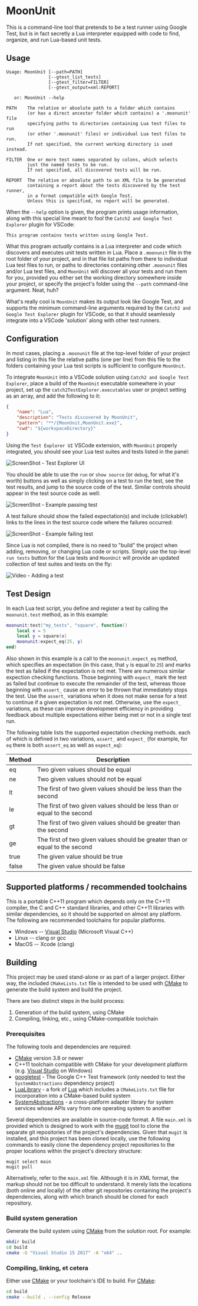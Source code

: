 # MoonUnit

This is a command-line tool that pretends to be a test runner using
Google Test, but is in fact secretly a Lua interpreter equipped with
code to find, organize, and run Lua-based unit tests.

## Usage

    Usage: MoonUnit [--path=PATH]
                    [--gtest_list_tests]
                    [--gtest_filter=FILTER]
                    [--gtest_output=xml:REPORT]

       or: MoonUnit --help

    PATH    The relative or absolute path to a folder which contains
            (or has a direct ancestor folder which contains) a '.moonunit' file
            specifying paths to directories containing Lua test files to run
            (or other '.moonunit' files) or individual Lua test files to run.
            If not specified, the current working directory is used instead.

    FILTER  One or more test names separated by colons, which selects
            just the named tests to be run.
            If not specified, all discovered tests will be run.

    REPORT  The relative or absolute path to an XML file to be generated
            containing a report about the tests discovered by the test runner,
            in a format compatible with Google Test.
            Unless this is specified, no report will be generated.

When the `--help` option is given, the program prints usage information, along
with this special line meant to fool the `Catch2 and Google Test Explorer`
plugin for VSCode:

    This program contains tests written using Google Test.

What this program *actually* contains is a Lua interpreter and code which
discovers and executes unit tests written in Lua.  Place a `.moonunit` file in
the root folder of your project, and in that file list paths from there to
individual Lua test files to run, or paths to directories containing other
`.moonunit` files and/or Lua test files, and `MoonUnit` will discover all your
tests and run them for you, provided you either set the working directory
somewhere inside your project, or specify the project's folder using the
`--path` command-line argument.  Neat, huh?

What's really cool is `MoonUnit` makes its output look like Google Test,
and supports the minimum command-line arguments required by
the `Catch2 and Google Test Explorer` plugin for VSCode,
so that it should seamlessly integrate into a VSCode 'solution' along with
other test runners.

## Configuration

In most cases, placing a `.moonunit` file at the top-level folder of your
project and listing in this file the relative paths (one per line) from this
file to the folders containing your Lua test scripts is sufficient to configure
`MoonUnit`.

To integrate `MoonUnit` into a VSCode solution using
`Catch2 and Google Test Explorer`, place a build of the `MoonUnit` executable
somewhere in your project, set up the `catch2TestExplorer.executables` user
or project setting as an array, and add the following to it:

```json
{
    "name": "Lua",
    "description": "Tests discovered by MoonUnit",
    "pattern": "**/{MoonUnit,MoonUnit.exe}",
    "cwd": "${workspaceDirectory}"
}
```

Using the `Test Explorer UI` VSCode extension, with `MoonUnit` properly
integrated, you should see your Lua test suites and tests listed in the panel:

![ScreenShot - Test Explorer UI](./doc/screenshot-test-explorer-ui.png)

You should be able to use the `run` or `show source` (or `debug`, for what it's
worth) buttons as well as simply clicking on a test to run the test, see the
test results, and jump to the source code of the test.  Similar controls should
appear in the test source code as well:

![ScreenShot - Example passing test](./doc/screenshot-test-passing.png)

A test failure should show the failed expectation(s) and include (clickable!)
links to the lines in the test source code where the failures occurred:

![ScreenShot - Example failing test](./doc/screenshot-test-failing.png)

Since Lua is not compiled, there is no need to "build" the project when adding,
removing, or changing Lua code or scripts.  Simply use the top-level
`run tests` button for the Lua tests and `MoonUnit` will provide an updated
collection of test suites and tests on the fly:

![Video - Adding a test](./doc/adding-test.gif)

## Test Design

In each Lua test script, you define and register a test by calling the
`moonunit.test` method, as in this example:

```lua
moonunit:test("my_tests", "square", function()
    local x = 5
    local y = square(x)
    moonunit:expect_eq(25, y)
end)
```

Also shown in this example is a call to the `moonunit.expect_eq` method, which
specifies an expectation (in this case, that `y` is equal to `25`) and marks
the test as failed if the expectation is not met.  There are numerous similar
expection checking functions.  Those beginning with `expect_` mark the test as
failed but continue to execute the remainder of the test, whereas those
beginning with `assert_` cause an error to be thrown that immediately stops the
test.  Use the `assert_` variations when it does not make sense for a test to
continue if a given expectation is not met.  Otherwise, use the `expect_`
variations, as these can improve development efficiency in providing feedback
about multiple expectations either being met or not in a single test run.

The following table lists the supported expectation checking methods. each of
which is defined in two variations, `assert_` and `expect_` (for example, for
`eq` there is both `assert_eq` as well as `expect_eq`):

Method | Description
--- | ---
eq | Two given values should be equal
ne | Two given values should not be equal
lt | The first of two given values should be less than the second
le | The first of two given values should be less than or equal to the second
gt | The first of two given values should be greater than the second
ge | The first of two given values should be greater than or equal to the second
true | The given value should be true
false | The given value should be false

## Supported platforms / recommended toolchains

This is a portable C++11 program which depends only on the C++11 compiler, the
C and C++ standard libraries, and other C++11 libraries with similar
dependencies, so it should be supported on almost any platform.  The following
are recommended toolchains for popular platforms.

* Windows -- [Visual Studio](https://www.visualstudio.com/) (Microsoft Visual C++)
* Linux -- clang or gcc
* MacOS -- Xcode (clang)

## Building

This project may be used stand-alone or as part of a larger project.  Either
way, the included `CMakeLists.txt` file is intended to be used with
[CMake](https://cmake.org/) to generate the build system and build the project.

There are two distinct steps in the build process:

1. Generation of the build system, using CMake
2. Compiling, linking, etc., using CMake-compatible toolchain

### Prerequisites

The following tools and dependencies are required:

* [CMake](https://cmake.org/) version 3.8 or newer
* C++11 toolchain compatible with CMake for your development platform (e.g.
  [Visual Studio](https://www.visualstudio.com/) on Windows)
* [googletest](https://github.com/google/googletest.git) - The Google C++ Test
  framework (only needed to test the `SystemAbstractions` dependency project)
* [LuaLibrary](https://github.com/rhymu8354/lua.git) - a fork of
  [Lua](http://www.lua.org/) which includes a `CMakeLists.txt` file for
  incorporation into a CMake-based build system
* [SystemAbstractions](https://github.com/rhymu8354/SystemAbstractions.git) - a
  cross-platform adapter library for system services whose APIs vary from one
  operating system to another

Several dependencies are available in source-code format.  A file `main.xml` is
provided which is designed to work with the
[mugit](https://pypi.org/project/mugit/) tool to clone the separate git
repositories of the project's dependencies.  Given that `mugit` is installed,
and this project has been cloned locally, use the following commands to easily
clone the dependency project repositories to the proper locations within the
project's directory structure:

    mugit select main
    mugit pull

Alternatively, refer to the `main.xml` file.  Although it is in XML format,
the markup should not be too difficult to understand.  It merely lists the
locations (both online and locally) of the other git repositories
containing the project's dependencies, along with which branch should
be cloned for each repository.

### Build system generation

Generate the build system using [CMake](https://cmake.org/) from the solution
root.  For example:

```bash
mkdir build
cd build
cmake -G "Visual Studio 15 2017" -A "x64" ..
```

### Compiling, linking, et cetera

Either use [CMake](https://cmake.org/) or your toolchain's IDE to build.
For [CMake](https://cmake.org/):

```bash
cd build
cmake --build . --config Release
```
